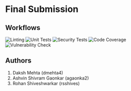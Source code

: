 # Final Submission

## Workflows
![Linting](https://github.ncsu.edu/dmehta4/devops-proposal/actions/workflows/lint.yml/badge.svg)
![Unit Tests](https://github.ncsu.edu/dmehta4/devops-proposal/actions/workflows/testcases.yml/badge.svg)
![Security Tests](https://github.ncsu.edu/dmehta4/devops-proposal/actions/workflows/security-tests.yml/badge.svg)
![Code Coverage](https://github.ncsu.edu/dmehta4/devops-proposal/actions/workflows/codecov.yml/badge.svg)
![Vulnerability Check](https://github.ncsu.edu/dmehta4/devops-proposal/actions/workflows/sonatype-check.yml/badge.svg)

## Authors
1. Daksh Mehta (dmehta4)
2. Ashvin Shivram Gaonkar (agaonka2)
3. Rohan Shiveshwarkar (rsshives)
